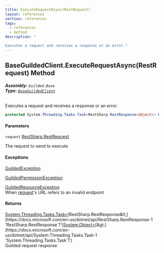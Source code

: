 ```yaml
---
title: ExecuteRequestAsync(RestRequest)
layout: references
section: references
tags:
  - references
  - method
description: "

Executes a request and receives a response or an error."
---
```


## BaseGuildedClient.ExecuteRequestAsync(RestRequest) Method
###### **Assembly:** `Guilded.Base`<br/>**Type:** [`BaseGuildedClient`](BaseGuildedClient 'Guilded.Base.BaseGuildedClient')

Executes a request and receives a response or an error.

```csharp
protected System.Threading.Tasks.Task<RestSharp.RestResponse<object>> ExecuteRequestAsync(RestSharp.RestRequest request);
```
#### Parameters

<a name='Guilded.Base.BaseGuildedClient.ExecuteRequestAsync(RestSharp.RestRequest).request'></a>

`request` [RestSharp.RestRequest](https://docs.microsoft.com/en-us/dotnet/api/RestSharp.RestRequest 'RestSharp.RestRequest')

The request to send to execute

#### Exceptions

[GuildedException](GuildedException 'Guilded.Base.GuildedException')

[GuildedPermissionException](GuildedPermissionException 'Guilded.Base.GuildedPermissionException')

[GuildedResourceException](GuildedResourceException 'Guilded.Base.GuildedResourceException')  
When [request](BaseGuildedClient.ExecuteRequestAsync(RestRequest)#Guilded.Base.BaseGuildedClient.ExecuteRequestAsync(RestSharp.RestRequest).request 'Guilded.Base.BaseGuildedClient.ExecuteRequestAsync(RestSharp.RestRequest).request')'s URL refers to an invalid endpoint

#### Returns
[System.Threading.Tasks.Task&lt;](https://docs.microsoft.com/en-us/dotnet/api/System.Threading.Tasks.Task-1 'System.Threading.Tasks.Task`1')[RestSharp.RestResponse&lt;](https://docs.microsoft.com/en-us/dotnet/api/RestSharp.RestResponse-1 'RestSharp.RestResponse`1')[System.Object](https://docs.microsoft.com/en-us/dotnet/api/System.Object 'System.Object')[&gt;](https://docs.microsoft.com/en-us/dotnet/api/RestSharp.RestResponse-1 'RestSharp.RestResponse`1')[&gt;](https://docs.microsoft.com/en-us/dotnet/api/System.Threading.Tasks.Task-1 'System.Threading.Tasks.Task`1')  
Guilded request response